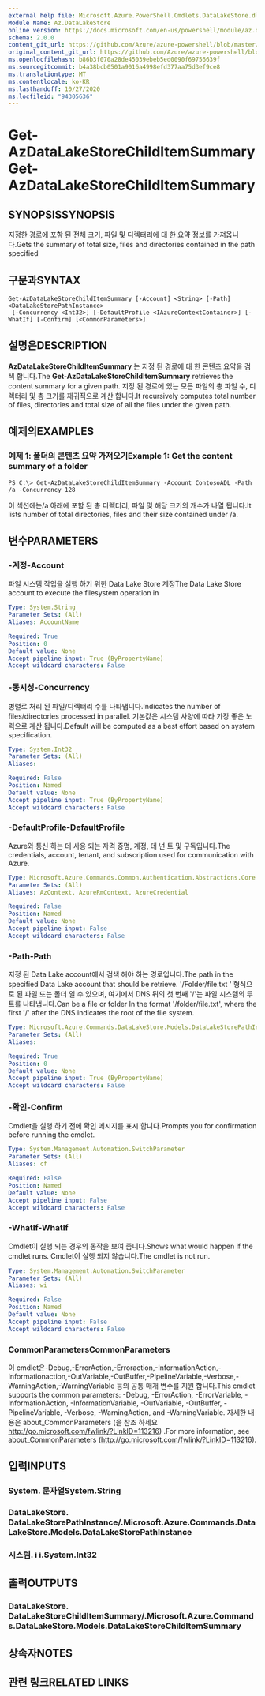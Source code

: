 ```yaml
---
external help file: Microsoft.Azure.PowerShell.Cmdlets.DataLakeStore.dll-Help.xml
Module Name: Az.DataLakeStore
online version: https://docs.microsoft.com/en-us/powershell/module/az.datalakestore/get-azdatalakestorechilditemsummary
schema: 2.0.0
content_git_url: https://github.com/Azure/azure-powershell/blob/master/src/DataLakeStore/DataLakeStore/help/Get-AzDataLakeStoreChildItemSummary.md
original_content_git_url: https://github.com/Azure/azure-powershell/blob/master/src/DataLakeStore/DataLakeStore/help/Get-AzDataLakeStoreChildItemSummary.md
ms.openlocfilehash: b86b3f070a28de45039ebeb5ed0090f69756639f
ms.sourcegitcommit: b4a38bcb0501a9016a4998efd377aa75d3ef9ce8
ms.translationtype: MT
ms.contentlocale: ko-KR
ms.lasthandoff: 10/27/2020
ms.locfileid: "94305636"
---
```

# <span data-ttu-id="48390-101">Get-AzDataLakeStoreChildItemSummary</span><span class="sxs-lookup"><span data-stu-id="48390-101">Get-AzDataLakeStoreChildItemSummary</span></span>

## <span data-ttu-id="48390-102">SYNOPSIS</span><span class="sxs-lookup"><span data-stu-id="48390-102">SYNOPSIS</span></span>
<span data-ttu-id="48390-103">지정한 경로에 포함 된 전체 크기, 파일 및 디렉터리에 대 한 요약 정보를 가져옵니다.</span><span class="sxs-lookup"><span data-stu-id="48390-103">Gets the summary of total size, files and directories contained in the path specified</span></span>

## <span data-ttu-id="48390-104">구문과</span><span class="sxs-lookup"><span data-stu-id="48390-104">SYNTAX</span></span>

```
Get-AzDataLakeStoreChildItemSummary [-Account] <String> [-Path] <DataLakeStorePathInstance>
 [-Concurrency <Int32>] [-DefaultProfile <IAzureContextContainer>] [-WhatIf] [-Confirm] [<CommonParameters>]
```

## <span data-ttu-id="48390-105">설명은</span><span class="sxs-lookup"><span data-stu-id="48390-105">DESCRIPTION</span></span>
<span data-ttu-id="48390-106">**AzDataLakeStoreChildItemSummary** 는 지정 된 경로에 대 한 콘텐츠 요약을 검색 합니다.</span><span class="sxs-lookup"><span data-stu-id="48390-106">The **Get-AzDataLakeStoreChildItemSummary** retrieves the content summary for a given path.</span></span> <span data-ttu-id="48390-107">지정 된 경로에 있는 모든 파일의 총 파일 수, 디렉터리 및 총 크기를 재귀적으로 계산 합니다.</span><span class="sxs-lookup"><span data-stu-id="48390-107">It recursively computes total number of files, directories and total size of all the files under the given path.</span></span>

## <span data-ttu-id="48390-108">예제의</span><span class="sxs-lookup"><span data-stu-id="48390-108">EXAMPLES</span></span>

### <span data-ttu-id="48390-109">예제 1: 폴더의 콘텐츠 요약 가져오기</span><span class="sxs-lookup"><span data-stu-id="48390-109">Example 1: Get the content summary of a folder</span></span>
```
PS C:\> Get-AzDataLakeStoreChildItemSummary -Account ContosoADL -Path /a -Concurrency 128
```

<span data-ttu-id="48390-110">이 섹션에는/a 아래에 포함 된 총 디렉터리, 파일 및 해당 크기의 개수가 나열 됩니다.</span><span class="sxs-lookup"><span data-stu-id="48390-110">It lists number of total directories, files and their size contained under /a.</span></span>

## <span data-ttu-id="48390-111">변수</span><span class="sxs-lookup"><span data-stu-id="48390-111">PARAMETERS</span></span>

### <span data-ttu-id="48390-112">-계정</span><span class="sxs-lookup"><span data-stu-id="48390-112">-Account</span></span>
<span data-ttu-id="48390-113">파일 시스템 작업을 실행 하기 위한 Data Lake Store 계정</span><span class="sxs-lookup"><span data-stu-id="48390-113">The Data Lake Store account to execute the filesystem operation in</span></span>

```yaml
Type: System.String
Parameter Sets: (All)
Aliases: AccountName

Required: True
Position: 0
Default value: None
Accept pipeline input: True (ByPropertyName)
Accept wildcard characters: False
```

### <span data-ttu-id="48390-114">-동시성</span><span class="sxs-lookup"><span data-stu-id="48390-114">-Concurrency</span></span>
<span data-ttu-id="48390-115">병렬로 처리 된 파일/디렉터리 수를 나타냅니다.</span><span class="sxs-lookup"><span data-stu-id="48390-115">Indicates the number of files/directories processed in parallel.</span></span>
<span data-ttu-id="48390-116">기본값은 시스템 사양에 따라 가장 좋은 노력으로 계산 됩니다.</span><span class="sxs-lookup"><span data-stu-id="48390-116">Default will be computed as a best effort based on system specification.</span></span>

```yaml
Type: System.Int32
Parameter Sets: (All)
Aliases:

Required: False
Position: Named
Default value: None
Accept pipeline input: True (ByPropertyName)
Accept wildcard characters: False
```

### <span data-ttu-id="48390-117">-DefaultProfile</span><span class="sxs-lookup"><span data-stu-id="48390-117">-DefaultProfile</span></span>
<span data-ttu-id="48390-118">Azure와 통신 하는 데 사용 되는 자격 증명, 계정, 테 넌 트 및 구독입니다.</span><span class="sxs-lookup"><span data-stu-id="48390-118">The credentials, account, tenant, and subscription used for communication with Azure.</span></span>

```yaml
Type: Microsoft.Azure.Commands.Common.Authentication.Abstractions.Core.IAzureContextContainer
Parameter Sets: (All)
Aliases: AzContext, AzureRmContext, AzureCredential

Required: False
Position: Named
Default value: None
Accept pipeline input: False
Accept wildcard characters: False
```

### <span data-ttu-id="48390-119">-Path</span><span class="sxs-lookup"><span data-stu-id="48390-119">-Path</span></span>
<span data-ttu-id="48390-120">지정 된 Data Lake account에서 검색 해야 하는 경로입니다.</span><span class="sxs-lookup"><span data-stu-id="48390-120">The path in the specified Data Lake account that should be retrieve.</span></span>
<span data-ttu-id="48390-121">'/Folder/file.txt ' 형식으로 된 파일 또는 폴더 일 수 있으며, 여기에서 DNS 뒤의 첫 번째 '/'는 파일 시스템의 루트를 나타냅니다.</span><span class="sxs-lookup"><span data-stu-id="48390-121">Can be a file or folder In the format '/folder/file.txt', where the first '/' after the DNS indicates the root of the file system.</span></span>

```yaml
Type: Microsoft.Azure.Commands.DataLakeStore.Models.DataLakeStorePathInstance
Parameter Sets: (All)
Aliases:

Required: True
Position: 0
Default value: None
Accept pipeline input: True (ByPropertyName)
Accept wildcard characters: False
```

### <span data-ttu-id="48390-122">-확인</span><span class="sxs-lookup"><span data-stu-id="48390-122">-Confirm</span></span>
<span data-ttu-id="48390-123">Cmdlet을 실행 하기 전에 확인 메시지를 표시 합니다.</span><span class="sxs-lookup"><span data-stu-id="48390-123">Prompts you for confirmation before running the cmdlet.</span></span>

```yaml
Type: System.Management.Automation.SwitchParameter
Parameter Sets: (All)
Aliases: cf

Required: False
Position: Named
Default value: None
Accept pipeline input: False
Accept wildcard characters: False
```

### <span data-ttu-id="48390-124">-WhatIf</span><span class="sxs-lookup"><span data-stu-id="48390-124">-WhatIf</span></span>
<span data-ttu-id="48390-125">Cmdlet이 실행 되는 경우의 동작을 보여 줍니다.</span><span class="sxs-lookup"><span data-stu-id="48390-125">Shows what would happen if the cmdlet runs.</span></span>
<span data-ttu-id="48390-126">Cmdlet이 실행 되지 않습니다.</span><span class="sxs-lookup"><span data-stu-id="48390-126">The cmdlet is not run.</span></span>

```yaml
Type: System.Management.Automation.SwitchParameter
Parameter Sets: (All)
Aliases: wi

Required: False
Position: Named
Default value: None
Accept pipeline input: False
Accept wildcard characters: False
```

### <span data-ttu-id="48390-127">CommonParameters</span><span class="sxs-lookup"><span data-stu-id="48390-127">CommonParameters</span></span>
<span data-ttu-id="48390-128">이 cmdlet은-Debug,-ErrorAction,-Erroraction,-InformationAction,-Informationaction,-OutVariable,-OutBuffer,-PipelineVariable,-Verbose,-WarningAction,-WarningVariable 등의 공통 매개 변수를 지원 합니다.</span><span class="sxs-lookup"><span data-stu-id="48390-128">This cmdlet supports the common parameters: -Debug, -ErrorAction, -ErrorVariable, -InformationAction, -InformationVariable, -OutVariable, -OutBuffer, -PipelineVariable, -Verbose, -WarningAction, and -WarningVariable.</span></span> <span data-ttu-id="48390-129">자세한 내용은 about_CommonParameters (을 참조 하세요 http://go.microsoft.com/fwlink/?LinkID=113216) .</span><span class="sxs-lookup"><span data-stu-id="48390-129">For more information, see about_CommonParameters (http://go.microsoft.com/fwlink/?LinkID=113216).</span></span>

## <span data-ttu-id="48390-130">입력</span><span class="sxs-lookup"><span data-stu-id="48390-130">INPUTS</span></span>

### <span data-ttu-id="48390-131">System. 문자열</span><span class="sxs-lookup"><span data-stu-id="48390-131">System.String</span></span>

### <span data-ttu-id="48390-132">DataLakeStore. DataLakeStorePathInstance/.</span><span class="sxs-lookup"><span data-stu-id="48390-132">Microsoft.Azure.Commands.DataLakeStore.Models.DataLakeStorePathInstance</span></span>

### <span data-ttu-id="48390-133">시스템. i i.</span><span class="sxs-lookup"><span data-stu-id="48390-133">System.Int32</span></span>

## <span data-ttu-id="48390-134">출력</span><span class="sxs-lookup"><span data-stu-id="48390-134">OUTPUTS</span></span>

### <span data-ttu-id="48390-135">DataLakeStore. DataLakeStoreChildItemSummary/.</span><span class="sxs-lookup"><span data-stu-id="48390-135">Microsoft.Azure.Commands.DataLakeStore.Models.DataLakeStoreChildItemSummary</span></span>

## <span data-ttu-id="48390-136">상속자</span><span class="sxs-lookup"><span data-stu-id="48390-136">NOTES</span></span>

## <span data-ttu-id="48390-137">관련 링크</span><span class="sxs-lookup"><span data-stu-id="48390-137">RELATED LINKS</span></span>
